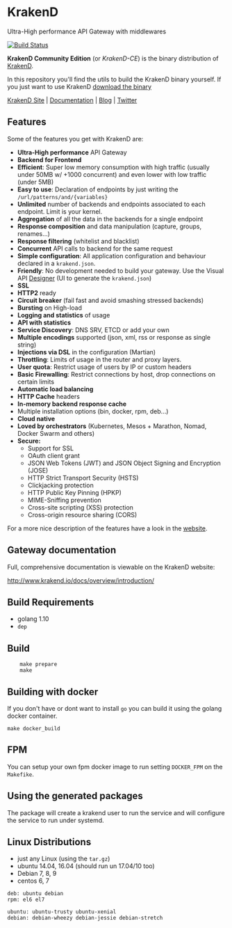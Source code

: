 # KrakenD
Ultra-High performance API Gateway with middlewares

[![Build Status](https://travis-ci.org/devopsfaith/krakend-ce.svg?branch=master)](https://travis-ci.org/devopsfaith/krakend-ce)

**KrakenD Community Edition** (or *KrakenD-CE*) is the binary distribution of [KrakenD](http://www.krakend.io).

In this repository you'll find the utils to build the KrakenD binary yourself. If you just want to use KrakenD [download the binary](http://www.krakend.io/download/)

[KrakenD Site](http://www.krakend.io/) | [Documentation](http://www.krakend.io/docs/overview/introduction/) | [Blog](http://www.krakend.io/blog) | [Twitter](https://twitter.com/devopsfaith)

## Features
Some of the features you get with KrakenD are:

- **Ultra-High performance** API Gateway
- **Backend for Frontend**
- **Efficient**: Super low memory consumption with high traffic (usually under 50MB w/ +1000 concurrent) and even lower with low traffic (under 5MB)
- **Easy to use**: Declaration of endpoints by just writing the `/url/patterns/and/{variables}`
- **Unlimited** number of backends and endpoints associated to each endpoint. Limit is your kernel.
- **Aggregation** of all the data in the backends for a single endpoint
- **Response composition** and data manipulation (capture, groups, renames...)
- **Response filtering** (whitelist and blacklist)
- **Concurrent** API calls to backend for the same request
- **Simple configuration**: All application configuration and behaviour declared in a `krakend.json`.
- **Friendly**: No development needed to build your gateway. Use the Visual API [Designer](http://www.krakend.io/designer/) (UI to generate the `krakend.json`)
- **SSL**
- **HTTP2** ready
- **Circuit breaker** (fail fast and avoid smashing stressed backends)
- **Bursting** on High-load
- **Logging and statistics** of usage
- **API with statistics**
- **Service Discovery**: DNS SRV, ETCD or add your own
- **Multiple encodings** supported (json, xml, rss or response as single string)
- **Injections via DSL** in the configuration (Martian)
- **Throttling**: Limits of usage in the router and proxy layers.
- **User quota**: Restrict usage of users by IP or custom headers
- **Basic Firewalling**: Restrict connections by host, drop connections on certain limits
- **Automatic load balancing**
- **HTTP Cache** headers
- **In-memory backend response cache**
- Multiple installation options (bin, docker, rpm, deb...)
- **Cloud native**
- **Loved by orchestrators** (Kubernetes, Mesos + Marathon, Nomad, Docker Swarm and others)
- **Secure:**
	- Support for SSL
	- OAuth client grant
	- JSON Web Tokens (JWT) and JSON Object Signing and Encryption (JOSE)
	- HTTP Strict Transport Security (HSTS)
	- Clickjacking protection
	- HTTP Public Key Pinning (HPKP)
	- MIME-Sniffing prevention
	- Cross-site scripting (XSS) protection
	- Cross-origin resource sharing (CORS)


For a more nice description of the features have a look in the [website](http://www.krakend.io/features/).
## Gateway documentation

Full, comprehensive documentation is viewable on the KrakenD website:

http://www.krakend.io/docs/overview/introduction/

## Build Requirements

- golang 1.10
- `dep`

## Build
```
	make prepare
	make
```

## Building with docker

If you don't have or dont want to install `go` you can build it using the golang docker container.
```
make docker_build
```

## FPM
You can setup your own fpm docker image to run setting `DOCKER_FPM` on the `Makefike`.


## Using the generated packages
The package will create a krakend user to run the service and will configure the service to run under systemd.

## Linux Distributions
* just any Linux (using the `tar.gz`)
* ubuntu 14.04, 16.04 (should run un 17.04/10 too)
* Debian 7, 8, 9
* centos 6, 7

```
deb: ubuntu debian
rpm: el6 el7

ubuntu: ubuntu-trusty ubuntu-xenial
debian: debian-wheezy debian-jessie debian-stretch
```
